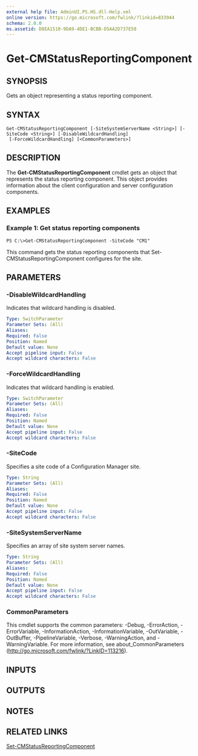 ```yaml
---
external help file: AdminUI.PS.HS.dll-Help.xml
online version: https://go.microsoft.com/fwlink/?linkid=833944
schema: 2.0.0
ms.assetid: D8EA1510-9DA9-4DE1-BCBB-D5AA2D737E58
---
```


# Get-CMStatusReportingComponent

## SYNOPSIS
Gets an object representing a status reporting component.

## SYNTAX

```
Get-CMStatusReportingComponent [-SiteSystemServerName <String>] [-SiteCode <String>] [-DisableWildcardHandling]
 [-ForceWildcardHandling] [<CommonParameters>]
```

## DESCRIPTION
The **Get-CMStatusReportingComponent** cmdlet gets an object that represents the status reporting component.
This object provides information about the client configuration and server configuration components.

## EXAMPLES

### Example 1: Get status reporting components
```
PS C:\>Get-CMStatusReportingComponent -SiteCode "CM1"
```

This command gets the status reporting components that Set-CMStatusReportingComponent configures for the site.

## PARAMETERS

### -DisableWildcardHandling
Indicates that wildcard handling is disabled.

```yaml
Type: SwitchParameter
Parameter Sets: (All)
Aliases: 
Required: False
Position: Named
Default value: None
Accept pipeline input: False
Accept wildcard characters: False
```

### -ForceWildcardHandling
Indicates that wildcard handling is enabled.

```yaml
Type: SwitchParameter
Parameter Sets: (All)
Aliases: 
Required: False
Position: Named
Default value: None
Accept pipeline input: False
Accept wildcard characters: False
```

### -SiteCode
Specifies a site code of a Configuration Manager site.

```yaml
Type: String
Parameter Sets: (All)
Aliases: 
Required: False
Position: Named
Default value: None
Accept pipeline input: False
Accept wildcard characters: False
```

### -SiteSystemServerName
Specifies an array of site system server names.

```yaml
Type: String
Parameter Sets: (All)
Aliases: 
Required: False
Position: Named
Default value: None
Accept pipeline input: False
Accept wildcard characters: False
```

### CommonParameters
This cmdlet supports the common parameters: -Debug, -ErrorAction, -ErrorVariable, -InformationAction, -InformationVariable, -OutVariable, -OutBuffer, -PipelineVariable, -Verbose, -WarningAction, and -WarningVariable. For more information, see about_CommonParameters (http://go.microsoft.com/fwlink/?LinkID=113216).

## INPUTS

## OUTPUTS

## NOTES

## RELATED LINKS

[Set-CMStatusReportingComponent](./Set-CMStatusReportingComponent.md)


